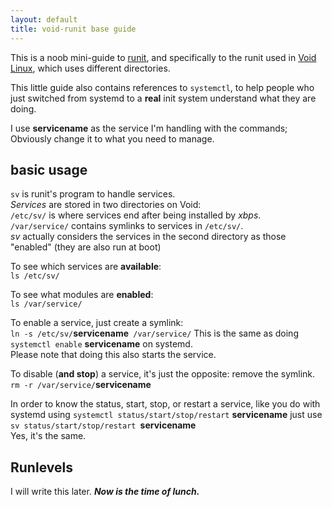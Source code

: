```yaml
---
layout: default
title: void-runit base guide
---
```


This is a noob mini-guide to [runit](smarden.org/runit/), and specifically to the runit used in [Void Linux](http://voidlinux.eu), which uses different directories.  
  
This little guide also contains references to `systemctl`, to help people who just switched from systemd to a **real** init system understand what they are doing.  
  
I use **servicename** as the service I'm handling with the commands; Obviously change it to what you need to manage.  
  
<h2>basic usage</h2>

`sv` is runit's program to handle services.  
*Services* are stored in two directories on Void:  
`/etc/sv/` is where services end after being installed by *xbps*.  
`/var/service/` contains symlinks to services in `/etc/sv/`.  
*sv* actually considers the services in the second directory as those "enabled" (they are also run at boot)  

To see which services are **available**:  
`ls /etc/sv/`  
  
To see what modules are **enabled**:  
`ls /var/service/`  
  
To enable a service, just create a symlink:  
`ln -s /etc/sv/`**servicename**` /var/service/` 
This is the same as doing `systemctl enable` **servicename** on systemd.  
Please note that doing this also starts the service.  

To disable (**and stop**) a service, it's just the opposite: remove the symlink.  
`rm -r /var/service/`**servicename**  
  
In order to know the status, start, stop, or restart a service, like you do with systemd using `systemctl status/start/stop/restart` **servicename** just use `sv status/start/stop/restart `**servicename**  
Yes, it's the same.  
  
<h2>Runlevels</h2>
  
I will write this later. ***Now is the time of lunch.***
